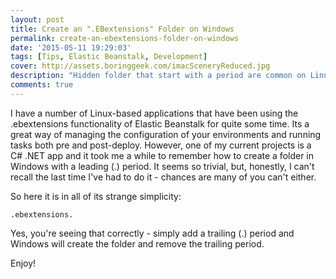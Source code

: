 ```yaml
---
layout: post
title: Create an ".EBextensions" Folder on Windows
permalink: create-an-ebextensions-folder-on-windows
date: '2015-05-11 19:29:03'
tags: [Tips, Elastic Beanstalk, Development]
cover: http://assets.boringgeek.com/imacSceneryReduced.jpg
description: "Hidden folder that start with a period are common on Linux, but not on Windows.  Here's how to create an .ebextensions folder for use with Elastic Beanstalk"
comments: true
---
```


I have a number of Linux-based applications that have been using the .ebextensions functionality of Elastic Beanstalk for quite some time. Its a great way of managing the configuration of your environments and running tasks both pre and post-deploy. However, one of my current projects is a C# .NET app and it took me a while to remember how to create a folder in Windows with a leading (.) period.  It seems so trivial, but, honestly, I can't recall the last time I've had to do it - chances are many of you can't either.

So here it is in all of its strange simplicity:

<code>.ebextensions.</code>

Yes, you're seeing that correctly - simply add a trailing (.) period and Windows will create the folder and remove the trailing period.

Enjoy!
